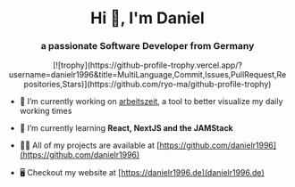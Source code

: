 <h1 align="center">Hi 👋, I'm Daniel</h1>
<h3 align="center">a passionate Software Developer from Germany</h3>
<div align="center">
[![trophy](https://github-profile-trophy.vercel.app/?username=danielr1996&title=MultiLanguage,Commit,Issues,PullRequest,Repositories,Stars)](https://github.com/ryo-ma/github-profile-trophy)
</div>

- 🔭 I’m currently working on [arbeitszeit](https://github.com/danielr1996/arbeitszeit), a tool to better visualize my daily working times

- 🌱 I’m currently learning **React, NextJS and the JAMStack**

- 👨‍💻 All of my projects are available at [https://github.com/danielr1996](https://github.com/danielr1996)

- 🖥️ Checkout my website at [https://danielr1996.de](danielr1996.de)

